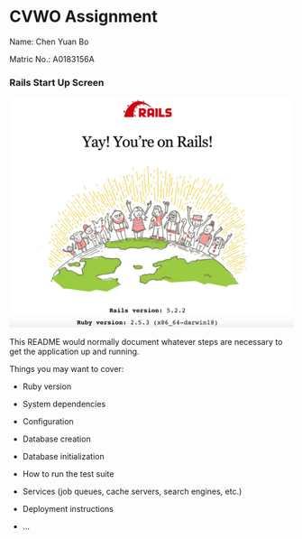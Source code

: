 # CVWO Assignment

Name: Chen Yuan Bo

Matric No.: A0183156A

### Rails Start Up Screen
![picture](misc/rails_startup_screen.png)


This README would normally document whatever steps are necessary to get the
application up and running.

Things you may want to cover:

* Ruby version

* System dependencies

* Configuration

* Database creation

* Database initialization

* How to run the test suite

* Services (job queues, cache servers, search engines, etc.)

* Deployment instructions

* ...

